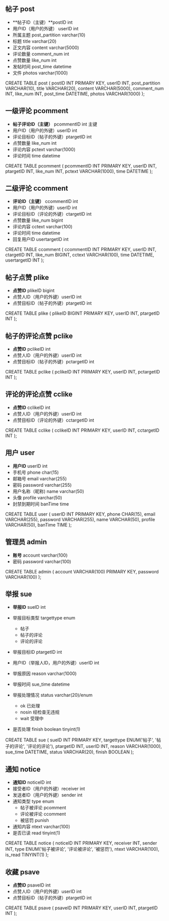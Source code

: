 ## 帖子 post

- **帖子ID（主键）**postID int
- 用户ID（用户的外键） userID int
- 所属主题  post_partition varchar(10)
- 标题 title varchar(20)
- 正文内容 content varchar(5000) 
- 评论数量 comment_num int
- 点赞数量 like_num int
- 发帖时间 post_time datetime
- 文件 photos varchar(1000)

CREATE TABLE post (
  postID INT PRIMARY KEY,
  userID INT,
  post_partition VARCHAR(10),
  title VARCHAR(20),
  content VARCHAR(5000),
  comment_num INT,
  like_num INT,
  post_time DATETIME,
  photos VARCHAR(1000)
  );

## 一级评论 pcomment

- **帖子评论ID（主键）** pcommentID int 主键
- 用户ID（用户的外键）userID int
- 评论目标ID（帖子的外键）ptargetID int
- 点赞数量 like_num int
- 评论内容 pctext varchar(1000)
- 评论时间 time datetime

CREATE TABLE pcomment (
  pcommentID INT PRIMARY KEY,
  userID INT,
  ptargetID INT,
  like_num INT,
  pctext VARCHAR(1000),
  time DATETIME
  );

## 二级评论 ccomment

- **评论ID（主键）** ccommentID int
- 用户ID（用户的外键）userID int
- 评论目标ID（评论的外键）ctargetID int
- 点赞数量 like_num bigint
- 评论内容 cctext varchar(100)
- 评论时间 time datetime
- 回复用户ID usertargetID int

CREATE TABLE ccomment (
ccommentID INT PRIMARY KEY,
userID INT,
ctargetID INT,
like_num BIGINT,
cctext VARCHAR(100),
time DATETIME,
usertargetID INT
);

## 帖子点赞 plike

- **点赞ID**  plikeID bigint
- 点赞人ID（用户的外键）userID int
- 点赞目标ID（帖子的外键）ptargetID int

CREATE TABLE plike (
  plikeID BIGINT PRIMARY KEY,
  userID INT,
  ptargetID INT
  );

## 帖子的评论点赞 pclike

- **点赞ID**  pclikeID int
- 点赞人ID（用户的外键）userID int
- 点赞目标ID（帖子的外键）pctargetID int

CREATE TABLE pclike (
  pclikeID INT PRIMARY KEY,
  userID INT,
  pctargetID INT
  );

## 评论的评论点赞 cclike

- **点赞ID**  cclikeID int
- 点赞人ID（用户的外键）userID int
- 点赞目标ID（评论的外键）cctargetID int

CREATE TABLE cclike (
  cclikeID INT PRIMARY KEY,
  userID INT,
  cctargetID INT
  );

## 用户 user

- **用户ID** userID int
- 手机号 phone char(15)
- 邮箱号 email varchar(255)
- 密码 password varchar(255) 
- 用户名称（昵称) name varchar(50)
- 头像 profile  varchar(50)
- 封禁到期时间 banTime time

CREATE TABLE user (
  userID INT PRIMARY KEY,
  phone CHAR(15),
  email VARCHAR(255),
  password VARCHAR(255),
  name VARCHAR(50),
  profile VARCHAR(50),
  banTime TIME
  );

## 管理员 admin

- **账号** account varchar(100)
- 密码 password varchar(100)

CREATE TABLE admin (
account VARCHAR(100) PRIMARY KEY,
password VARCHAR(100)
);

## 举报 sue

- **举报ID** sueID int
- 举报目标类型 targettype enum
  - 帖子
  - 帖子的评论
  - 评论的评论

- 举报目标ID  ptargetID int
- 用户ID（举报人ID，用户的外键）userID int
- 举报原因 reason varchar(1000)
- 举报时间 sue_time datetime
- 举报处理情况 status varchar(20)/enum
  - ok 已处理
  - nosin 经检查无违规
  - wait 受理中
- 是否处理 finish boolean tinyint(1)

CREATE TABLE sue (
sueID INT PRIMARY KEY,
targettype ENUM('帖子', '帖子的评论', '评论的评论'),
ptargetID INT,
userID INT,
reason VARCHAR(1000),
sue_time DATETIME,
status VARCHAR(20),
finish BOOLEAN
);

## 通知 notice

- **通知ID** noticeID int
- 接受者ID（用户的外键）receiver int
- 发送者ID（用户的外键）sender int 
- 通知类型 type enum
  - 帖子被评论 pcomment
  - 评论被评论 ccomment
  - 被惩罚 punish
- 通知内容 ntext varchar(100）
- 是否已读 read tinyint(1)

CREATE TABLE notice (
noticeID INT PRIMARY KEY,
receiver INT,
sender INT,
type ENUM('帖子被评论', '评论被评论', '被惩罚'),
ntext VARCHAR(100),
is_read TINYINT(1)
);

## 收藏 psave

- **点赞ID**  psaveID int
- 点赞人ID（用户的外键）userID int
- 点赞目标ID（帖子的外键）ptargetID int

CREATE TABLE psave (
psaveID INT PRIMARY KEY,
userID INT,
ptargetID INT
);